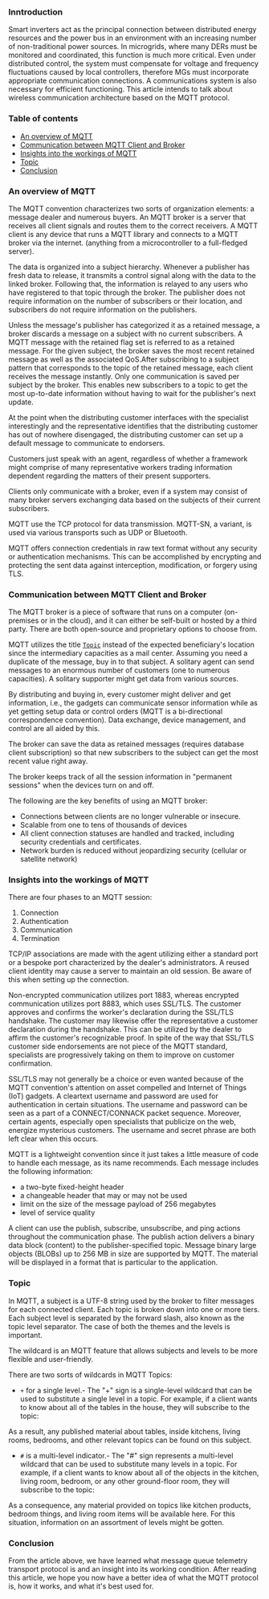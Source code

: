 ### Inntroduction 
Smart inverters act as the principal connection between distributed energy resources and the power bus in an environment with an increasing number of non-traditional power sources. In microgrids, where many DERs must be monitored and coordinated, this function is much more critical. Even under distributed control, the system must compensate for voltage and frequency fluctuations caused by local controllers, therefore MGs must incorporate appropriate communication connections. A communications system is also necessary for efficient functioning. This article intends to talk about wireless communication architecture based on the MQTT protocol.
### Table of contents

- [An overview of MQTT](#an-overview-of-mqtt)
- [Communication between MQTT Client and Broker](#communication-between-mqtt-client-and-broker)
- [Insights into the workings of MQTT](#insights-into-the-workings-of-mqtt)
- [Topic](#topic)
- [Conclusion](#conclusion)

### An overview of MQTT
The MQTT convention characterizes two sorts of organization elements: a message dealer and numerous buyers. An MQTT broker is a server that receives all client signals and routes them to the correct receivers. A MQTT client is any device that runs a MQTT library and connects to a MQTT broker via the internet. (anything from a microcontroller to a full-fledged server).

The data is organized into a subject hierarchy. Whenever a publisher has fresh data to release, it transmits a control signal along with the data to the linked broker. Following that, the information is relayed to any users who have registered to that topic through the broker. The publisher does not require information on the number of subscribers or their location, and subscribers do not require information on the publishers.

Unless the message's publisher has categorized it as a retained message, a broker discards a message on a subject with no current subscribers. A MQTT message with the retained flag set is referred to as a retained message. For the given subject, the broker saves the most recent retained message as well as the associated QoS.After subscribing to a subject pattern that corresponds to the topic of the retained message, each client receives the message instantly. Only one communication is saved per subject by the broker. This enables new subscribers to a topic to get the most up-to-date information without having to wait for the publisher's next update.

At the point when the distributing customer interfaces with the specialist interestingly and the representative identifies that the distributing customer has out of nowhere disengaged, the distributing customer can set up a default message to communicate to endorsers. 

Customers just speak with an agent, regardless of whether a framework might comprise of many representative workers trading information dependent regarding the matters of their present supporters.

Clients only communicate with a broker, even if a system may consist of many broker servers exchanging data based on the subjects of their current subscribers.

MQTT use the TCP protocol for data transmission. MQTT-SN, a variant, is used via various transports such as UDP or Bluetooth.

MQTT offers connection credentials in raw text format without any security or authentication mechanisms. This can be accomplished by encrypting and protecting the sent data against interception, modification, or forgery using TLS.

### Communication between MQTT Client and Broker
The MQTT broker is a piece of software that runs on a computer (on-premises or in the cloud), and it can either be self-built or hosted by a third party. There are both open-source and proprietary options to choose from.

MQTT utilizes the title [`Topic`](#topic)  instead of the expected beneficiary's location since the intermediary capacities as a mail center. Assuming you need a duplicate of the message, buy in to that subject. A solitary agent can send messages to an enormous number of customers (one to numerous capacities). A solitary supporter might get data from various sources. 

By distributing and buying in, every customer might deliver and get information, i.e., the gadgets can communicate sensor information while as yet getting setup data or control orders (MQTT is a bi-directional correspondence convention). Data exchange, device management, and control are all aided by this.

The broker can save the data as retained messages (requires database client subscription) so that new subscribers to the subject can get the most recent value right away.

The broker keeps track of all the session information in "permanent sessions" when the devices turn on and off.

The following are the key benefits of using an MQTT broker:

- Connections between clients are no longer vulnerable or insecure.
- Scalable from one to tens of thousands of devices
- All client connection statuses are handled and tracked, including security credentials and certificates.
- Network burden is reduced without jeopardizing security (cellular or satellite network)

### Insights into the workings of MQTT
There are four phases to an MQTT session:

1. Connection
2. Authentication
3. Communication
4. Termination

TCP/IP associations are made with the agent utilizing either a standard port or a bespoke port characterized by the dealer's administrators. A reused client identity may cause a server to maintain an old session. Be aware of this when setting up the connection.

Non-encrypted communication utilizes port 1883, whereas encrypted communication utilizes port 8883, which uses SSL/TLS. The customer approves and confirms the worker's declaration during the SSL/TLS handshake. The customer may likewise offer the representative a customer declaration during the handshake. This can be utilized by the dealer to affirm the customer's recognizable proof. In spite of the way that SSL/TLS customer side endorsements are not piece of the MQTT standard, specialists are progressively taking on them to improve on customer confirmation. 

SSL/TLS may not generally be a choice or even wanted because of the MQTT convention's attention on asset compelled and Internet of Things (IoT) gadgets. A cleartext username and password are used for authentication in certain situations. The username and password can be seen as a part of a CONNECT/CONNACK packet sequence. Moreover, certain agents, especially open specialists that publicize on the web, energize mysterious customers. The username and secret phrase are both left clear when this occurs. 

MQTT is a lightweight convention since it just takes a little measure of code to handle each message, as its name recommends. Each message includes the following information:
- a two-byte fixed-height header
- a changeable header that may or may not be used
- limit on the size of the message payload of 256 megabytes
- level of service quality

A client can use the publish, subscribe, unsubscribe, and ping actions throughout the communication phase. The publish action delivers a binary data block (content) to the publisher-specified topic.
Message binary large objects (BLOBs) up to 256 MB in size are supported by MQTT. The material will be displayed in a format that is particular to the application.

### Topic
In MQTT, a subject is a UTF-8 string used by the broker to filter messages for each connected client. Each topic is broken down into one or more tiers. Each subject level is separated by the forward slash, also known as the topic level separator. The case of both the themes and the levels is important.

The wildcard is an MQTT feature that allows subjects and levels to be more flexible and user-friendly.

There are two sorts of wildcards in MQTT Topics:

- `+` for a single level.- The "+" sign is a single-level wildcard that can be used to substitute a single level in a topic.
For example, if a client wants to know about all of the tables in the house, they will subscribe to the topic:

As a result, any published material about tables, inside kitchens, living rooms, bedrooms, and other relevant topics can be found on this subject.

- `#` is a multi-level indicator.- 
The "#" sign represents a multi-level wildcard that can be used to substitute many levels in a topic.
For example, if a client wants to know about all of the objects in the kitchen, living room, bedroom, or any other ground-floor room, they will subscribe to the topic:


As a consequence, any material provided on topics like kitchen products, bedroom things, and living room items will be available here. For this situation, information on an assortment of levels might be gotten.

### Conclusion
From the article above, we have learned what message queue telemetry transport protocol is and an insight into its working condition. After reading this article, we hope you now have a better idea of what the MQTT protocol is, how it works, and what it's best used for. 